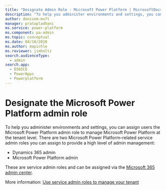 ```yaml
---
title: "Designate Admin Role - Microsoft Power Platform | MicrosoftDocs"
description: "To help you administer environments and settings, you can assign users the Microsoft Power Platform admin role to manage Microsoft Power Platform at tenant level."
author: denisem-msft
manager: pratapladhani
ms.service: power-platform
ms.component: pa-admin
ms.topic: conceptual
ms.date: 04/10/2020
ms.author: mapichle
ms.reviewer: jimholtz
search.audienceType: 
  - admin
search.app: 
  - D365CE
  - PowerApps
  - Powerplatform
---
```

# Designate the Microsoft Power Platform admin role

To help you administer environments and settings, you can assign users the Microsoft Power Platform admin role to manage Microsoft Power Platform at the tenant level. There are two Microsoft Power Platform&ndash;related service admin roles you can assign to provide a high level of admin management:

- Dynamics 365 admin
- Microsoft Power Platform admin

These are service admin roles and can be assigned via the [Microsoft 365 admin center](https://admin.microsoft.com/).

More information: [Use service admin roles to manage your tenant](https://docs.microsoft.com/power-platform/admin/use-service-admin-role-manage-tenant#service-administrator-permission-matrix)
